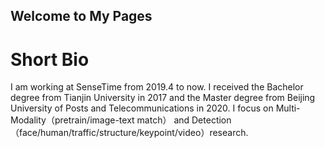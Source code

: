 ## Welcome to My Pages

# Short Bio
I am working at SenseTime from 2019.4 to now. I received the Bachelor degree from Tianjin University in 2017 and the Master degree from Beijing University of Posts and Telecommunications in 2020. I focus on Multi-Modality（pretrain/image-text match） and Detection（face/human/traffic/structure/keypoint/video）research.
